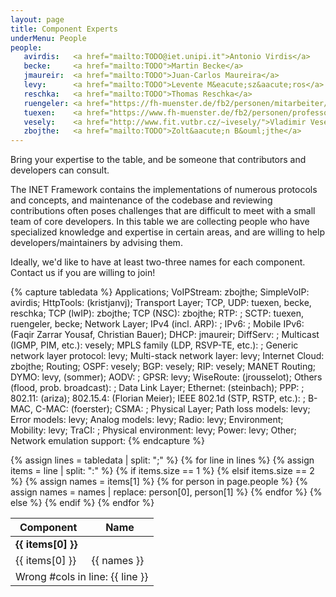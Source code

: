 ```yaml
---
layout: page
title: Component Experts
underMenu: People
people:
   avirdis:   <a href="mailto:TODO@iet.unipi.it">Antonio Virdis</a>
   becke:     <a href="mailto:TODO">Martin Becke</a>
   jmaureir:  <a href="mailto:TODO">Juan-Carlos Maureira</a>
   levy:      <a href="mailto:TODO">Levente M&eacute;sz&aacute;ros</a>
   reschka:   <a href="mailto:TODO">Thomas Reschka</a>
   ruengeler: <a href="https://fh-muenster.de/fb2/personen/mitarbeiter/ruengeler">Irene R&uuml;ngeler</a>
   tuexen:    <a href="https://www.fh-muenster.de/fb2/personen/professoren/tuexen">Michael T&uuml;xen</a>
   vesely:    <a href="http://www.fit.vutbr.cz/~ivesely/">Vladimir Vesely</a>
   zbojthe:   <a href="mailto:TODO">Zolt&aacute;n B&ouml;jthe</a>
---
```


<p class="lead">Bring your expertise to the table, and be someone that contributors and developers can consult.</p>

The INET Framework contains the implementations of numerous protocols and
concepts, and maintenance of the codebase and reviewing contributions often
poses challenges that are difficult to meet with a small team of core
developers. In this table we are collecting people who have specialized
knowledge and expertise in certain areas, and are willing to help
developers/maintainers by advising them.

<div class="alert alert-warning">
<p>Ideally, we'd like to have at least two-three names for each component. Contact us if you are willing to join!</p>
</div>

{% capture tabledata %}
Applications;
    VoIPStream:  zbojthe;
    SimpleVoIP:  avirdis;
    HttpTools:   (kristjanvj);
Transport Layer;
    TCP, UDP:    tuexen, becke, reschka;
    TCP (lwIP):  zbojthe;
    TCP (NSC):   zbojthe;
    RTP: ;
    SCTP:        tuexen, ruengeler, becke;
Network Layer;
    IPv4 (incl. ARP): ;
    IPv6: ;
    Mobile IPv6: (Faqir Zarrar Yousaf, Christian Bauer);
    DHCP:        jmaureir;
    DiffServ: ;
    Multicast (IGMP, PIM, etc.):       vesely;
    MPLS family (LDP, RSVP-TE, etc.): ;
    Generic network layer protocol:    levy;
    Multi-stack network layer:         levy;
    Internet Cloud:                    zbojthe;
Routing;
    OSPF:        vesely;
    BGP:         vesely;
    RIP:         vesely;
MANET Routing;
    DYMO:        levy, (sommer);
    AODV: ;
    GPSR:        levy;
    WiseRoute:   (jrousselot);
    Others (flood, prob. broadcast): ;
Data Link Layer;
    Ethernet:    (steinbach);
    PPP: ;
    802.11:      (ariza);
    802.15.4:    (Florian Meier);
    IEEE 802.1d (STP, RSTP, etc.): ;
    B-MAC, C-MAC: (foerster);
    CSMA: ;
Physical Layer;
    Path loss models: levy;
    Error models:     levy;
    Analog models:    levy;
    Radio:            levy;
Environment;          
    Mobility:         levy;
    TraCI: ;
    Physical environment: levy;
    Power:            levy;
Other;
    Network emulation support:
{% endcapture %}


<table class="table table-bordered table-striped">
  <thead>
    <tr class="info"><th>Component</th><th>Name</th></tr>
  </thead>
  <tbody>
{% assign lines = tabledata | split: ";" %}
{% for line in lines %}
  {% assign items = line | split: ":" %}
  {% if items.size == 1 %}
    <tr class="success"><td colspan="2"><b>{{ items[0] }}</b></td></tr>
  {% elsif items.size == 2 %}
    <tr>
      <td>{{ items[0] }}</td>
      {% assign names = items[1] %}
      {% for person in page.people %}
          {% assign names = names | replace: person[0], person[1] %}
      {% endfor %}
      <td>{{ names }}</td>
    </tr>
  {% else %}
    <tr class="error"><td colspan="2">Wrong #cols in line: {{ line }}</td></tr>
  {% endif %}
{% endfor %}
  </tbody>
</table>


